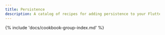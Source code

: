 ```yaml
---
title: Persistence
description: A catalog of recipes for adding persistence to your Flutter app.
---
```


{% include 'docs/cookbook-group-index.md' %}
